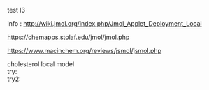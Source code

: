 test l3


info : http://wiki.jmol.org/index.php/Jmol_Applet_Deployment_Local

https://chemapps.stolaf.edu/jmol/jmol.php


https://www.macinchem.org/reviews/jsmol/jsmol.php


<script type='text/javascript' src='https://chemapps.stolaf.edu/jmol/files/JSmolMin2.js'></script>
<script type='text/javascript' language='javascript'>
  Jmol.Info.j2sPath = 'https://chemapps.stolaf.edu/jmol/jsmol/j2s';
  Jmol.Info.serverURL='https://chemapps.stolaf.edu/jmol/jsmol/php/jsmol.php';
  jmolInitialize('https://chemapps.stolaf.edu/jmol/files', true);
  jmolApplet(['400','200'],"set antialiasdisplay\;load https://gr-jeannerat-unige.github.io/macrolide-antibiotics/data/cholesterol-3D.sdf;",'0');
</script>
<div style='width:600px'>cholesterol local model <script>jmolCheckbox('spin on','spin off','spin on/off')</script></div>
<div style='width:600px'>try:  <script>jmolCheckbox("spacefill off","spacefill on","toggle display as spheres")</script></div>
<div style='width:600px'>try2:  <script>jmolButton("spacefill on", "display as vdW spheres");</script></div>
